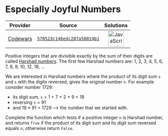[_metadata_:generated]: - "true"

# Especially Joyful Numbers

<!-- INFO TABLE BEGIN -->

| Provider                                        | Source                                                                               | Solutions                                                                                                                                                    |
| :---------------------------------------------: | :----------------------------------------------------------------------------------: | :----------------------------------------------------------------------------------------------------------------------------------------------------------: |
| [Codewars](../../../docs/providers/Codewars.md) | [`570523c146edc287a50014b1`](https://www.codewars.com/kata/570523c146edc287a50014b1) | [<img src="https://res.cloudinary.com/rascaltwo/image/upload/v1631924076/javascript_ehszr7.svg" alt="JavaScript" title="JavaScript" width="50" />](solve.js) |

<!-- INFO TABLE END -->

Positive integers that are divisible exactly by the sum of their digits are called [Harshad numbers](https://en.wikipedia.org/wiki/Harshad_number). 
The first few Harshad numbers are: 1, 2, 3, 4, 5, 6, 7, 8, 9, 10, 12, 18, ...

We are interested in Harshad numbers where the product of its digit sum `s` and `s` with the digits reversed, gives the original number `n`. For example consider number 1729:

* its digit sum, `s` = 1 + 7 + 2 + 9 = 19
* reversing `s` = 91
* and 19 \* 91 = 1729 --> the number that we started with.


Complete the function which tests if a positive integer `n` is Harshad number, and returns `True` if the product of its digit sum and its digit sum reversed equals `n`; otherwise return `False`.
